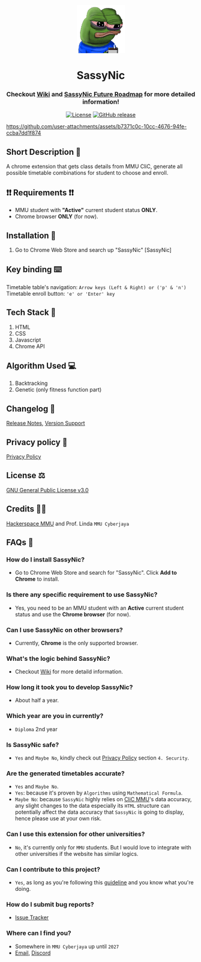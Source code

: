 <div align="center">
  <img src="./extension/images/icon/icon128.png" alt="SassyNic Logo"/>
  <h1>
    SassyNic
    <br>
  </h1>
  <h3>
    Checkout <a href="https://github.com/FramedStone/SassyNic/wiki">Wiki</a> and <a href="https://github.com/users/FramedStone/projects/2">SassyNic Future Roadmap</a> for more detailed information!
  </h3>

  [![License](https://img.shields.io/github/license/FramedStone/SassyNic)](https://github.com/FramedStone/SassyNic/blob/main/LICENSE)
  [![GitHub release](https://img.shields.io/github/v/release/FramedStone/SassyNic)](https://github.com/FramedStone/SassyNic/releases)
</div>

https://github.com/user-attachments/assets/b7371c0c-10cc-4676-94fe-ccba7dd1f874

## Short Description 🌌 
A chrome extension that gets class details from MMU CliC, generate all possible timetable combinations for student to choose and enroll.

## ❗❗ Requirements ❗❗
- MMU student with **"Active"** current student status **ONLY**.
- Chrome browser **ONLY** (for now).

## Installation 🔩
1. Go to Chrome Web Store and search up "SassyNic" [SassyNic]

## Key binding ⌨️
Timetable table's navigation: `Arrow keys (Left & Right) or ('p' & 'n')`
<br>
Timetable enroll button: `'e' or 'Enter' key`

## Tech Stack 🚀
1. HTML
2. CSS
3. Javascript
4. Chrome API

## Algorithm Used 💻
1. Backtracking
2. Genetic (only fitness function part)

## Changelog 📁
[Release Notes](https://github.com/FramedStone/SassyNic/releases), [Version Support](https://github.com/FramedStone/SassyNic/blob/main/SECURITY.md)

## Privacy policy 📜
[Privacy Policy](https://github.com/FramedStone/SassyNic/blob/main/PRIVACY_POLICY.md)

## License ⚖️
[GNU General Public License v3.0](https://github.com/FramedStone/SassyNic/blob/main/LICENSE)

## Credits 🤝🏻
[Hackerspace MMU](https://hackerspacemmu.rocks/) and Prof. Linda `MMU Cyberjaya`

## FAQs 🍩
### How do I install SassyNic?
- Go to Chrome Web Store and search for "SassyNic". Click **Add to Chrome** to install.

### Is there any specific requirement to use SassyNic?
- Yes, you need to be an MMU student with an **Active** current student status and use the **Chrome browser** (for now).

### Can I use SassyNic on other browsers?
- Currently, **Chrome** is the only supported browser.

### What's the logic behind SassyNic?
- Checkout [Wiki](https://github.com/FramedStone/SassyNic/wiki) for more detaild information.

### How long it took you to develop SassyNic?
- About half a year.

### Which year are you in currently?
- `Diploma` 2nd year

### Is SassyNic safe?
- `Yes` and `Maybe No`, kindly check out [Privacy Policy](https://github.com/FramedStone/SassyNic/blob/main/PRIVACY_POLICY.md) section `4. Security`.

### Are the generated timetables accurate?
- `Yes` and `Maybe No`.
- `Yes`: because it's proven by `Algorithms` using `Mathematical Formula`.
- `Maybe No`: because `SassyNic` highly relies on [CliC MMU](https://clic.mmu.edu.my/)'s data accuracy, any slight changes to the data especially its `HTML` structure can potentially affect the data accuracy that `SassyNic` is going to display, hence please use at your own risk.

### Can I use this extension for other universities?
- `No`, it's currently only for `MMU` students. But I would love to integrate with other universities if the website has similar logics.

### Can I contribute to this project?
- `Yes`, as long as you're following this [guideline](https://github.com/FramedStone/SassyNic/blob/main/.github/PULL_REQUEST_TEMPLATE.md) and you know what you're doing.

### How do I submit bug reports?
- [Issue Tracker](https://github.com/FramedStone/SassyNic/issues)

### Where can I find you?
- Somewhere in `MMU Cyberjaya` up until `2027`
- [Email](leeweixuan39@gmail.com), [Discord](https://discordapp.com/users/329101286664306689)

